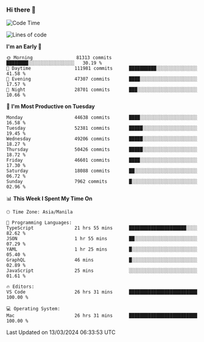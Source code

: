 ### Hi there 👋

<!--START_SECTION:waka-->
![Code Time](http://img.shields.io/badge/Code%20Time-4%2C953%20hrs%2054%20mins-blue)

![Lines of code](https://img.shields.io/badge/From%20Hello%20World%20I%27ve%20Written-117.4%20million%20lines%20of%20code-blue)

**I'm an Early 🐤** 

```text
🌞 Morning                81313 commits       ████████░░░░░░░░░░░░░░░░░   30.19 % 
🌆 Daytime                111981 commits      ██████████░░░░░░░░░░░░░░░   41.58 % 
🌃 Evening                47307 commits       ████░░░░░░░░░░░░░░░░░░░░░   17.57 % 
🌙 Night                  28701 commits       ███░░░░░░░░░░░░░░░░░░░░░░   10.66 % 
```
📅 **I'm Most Productive on Tuesday** 

```text
Monday                   44638 commits       ████░░░░░░░░░░░░░░░░░░░░░   16.58 % 
Tuesday                  52381 commits       █████░░░░░░░░░░░░░░░░░░░░   19.45 % 
Wednesday                49206 commits       █████░░░░░░░░░░░░░░░░░░░░   18.27 % 
Thursday                 50426 commits       █████░░░░░░░░░░░░░░░░░░░░   18.72 % 
Friday                   46601 commits       ████░░░░░░░░░░░░░░░░░░░░░   17.30 % 
Saturday                 18088 commits       ██░░░░░░░░░░░░░░░░░░░░░░░   06.72 % 
Sunday                   7962 commits        █░░░░░░░░░░░░░░░░░░░░░░░░   02.96 % 
```


📊 **This Week I Spent My Time On** 

```text
🕑︎ Time Zone: Asia/Manila

💬 Programming Languages: 
TypeScript               21 hrs 55 mins      █████████████████████░░░░   82.62 % 
JSON                     1 hr 55 mins        ██░░░░░░░░░░░░░░░░░░░░░░░   07.29 % 
YAML                     1 hr 25 mins        █░░░░░░░░░░░░░░░░░░░░░░░░   05.40 % 
GraphQL                  46 mins             █░░░░░░░░░░░░░░░░░░░░░░░░   02.89 % 
JavaScript               25 mins             ░░░░░░░░░░░░░░░░░░░░░░░░░   01.61 % 

🔥 Editors: 
VS Code                  26 hrs 31 mins      █████████████████████████   100.00 % 

💻 Operating System: 
Mac                      26 hrs 31 mins      █████████████████████████   100.00 % 
```


 Last Updated on 13/03/2024 06:33:53 UTC
<!--END_SECTION:waka-->


<!--
**rad182/rad182** is a ✨ _special_ ✨ repository because its `README.md` (this file) appears on your GitHub profile.

Here are some ideas to get you started:

- 🔭 I’m currently working on ...
- 🌱 I’m currently learning ...
- 👯 I’m looking to collaborate on ...
- 🤔 I’m looking for help with ...
- 💬 Ask me about ...
- 📫 How to reach me: ...
- 😄 Pronouns: ...
- ⚡ Fun fact: ...
-->
